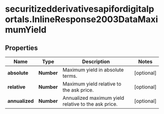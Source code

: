 # securitizedderivativesapifordigitalportals.InlineResponse2003DataMaximumYield

## Properties

Name | Type | Description | Notes
------------ | ------------- | ------------- | -------------
**absolute** | **Number** | Maximum yield in absolute terms. | [optional] 
**relative** | **Number** | Maximum yield relative to the ask price. | [optional] 
**annualized** | **Number** | Annualized maximum yield relative to the ask price. | [optional] 


